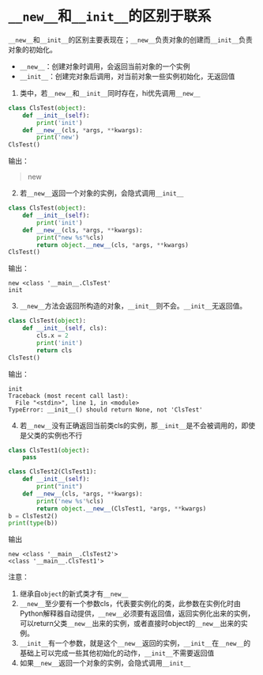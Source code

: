 # `__new__`和`__init__`的区别于联系

`__new__`和`__init__`的区别主要表现在；`__new__`负责对象的创建而`__init__`负责对象的初始化。
- `__new__`：创建对象时调用，会返回当前对象的一个实例
- `__init__`：创建完对象后调用，对当前对象一些实例初始化，无返回值

1. 类中，若`__new__`和`__init__`同时存在，hi优先调用`__new__`


```python
class ClsTest(object):
    def __init__(self):
        print('init')
    def __new__(cls, *args, **kwargs):
        print('new')
ClsTest()
```

输出：

> new

2. 若`__new__`返回一个对象的实例，会隐式调用`__init__`

```python
class ClsTest(object):
    def __init__(self):
        print('init')
    def __new__(cls, *args, **kwargs):
        print("new %s"%cls)
        return object.__new__(cls, *args, **kwargs)
ClsTest()
```

输出：

```text
new <class '__main__.ClsTest'
init
```

3. `__new__`方法会返回所构造的对象，`__init__`则不会。`__init__`无返回值。

```python
class ClsTest(object):
    def __init__(self, cls):
        cls.x = 2
        print('init')
        return cls
ClsTest()
```

输出：

```text
init
Traceback (most recent call last):
  File "<stdin>", line 1, in <module>
TypeError: __init__() should return None, not 'ClsTest'
```

4. 若`__new__`没有正确返回当前类cls的实例，那`__init__`是不会被调用的，即使是父类的实例也不行

```python
class ClsTest1(object):
    pass

class ClsTest2(ClsTest1):
    def __init__(self):
        print("init")
    def __new__(cls, *args, **kwargs):
        print('new %s'%cls)
        return object.__new__(ClsTest1, *args, **kwargs)
b = ClsTest2()
print(type(b))
```

输出

```text
new <class '__main__.ClsTest2'>
<class '__main__.ClsTest1'>
```

注意：
1. 继承自`object`的新式类才有`__new__`
2. `__new__`至少要有一个参数cls，代表要实例化的类，此参数在实例化时由Python解释器自动提供，`__new__`必须要有返回值，返回实例化出来的实例，可以return父类`__new__`出来的实例，或者直接时object的`__new__`出来的实例。
3. `__init__`有一个参数，就是这个`__new__`返回的实例，`__init__`在`__new__`的基础上可以完成一些其他初始化的动作，`__init__`不需要返回值
4. 如果`__new__`返回一个对象的实例，会隐式调用`__init__`
